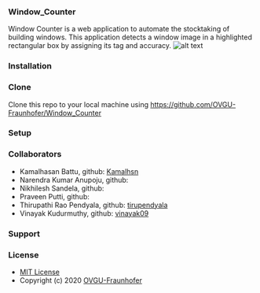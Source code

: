 ### Window_Counter
Window Counter is a web application to automate the stocktaking of building windows. This application detects a window image in a highlighted rectangular box by assigning its tag and accuracy.
![alt text](C:\Users\Kamal\Downloads\integration_image "Logo Title Text 1")
### Installation
### Clone
Clone this repo to your local machine using https://github.com/OVGU-Fraunhofer/Window_Counter
### Setup
### Collaborators
* Kamalhasan Battu, github: [Kamalhsn](https://github.com/Kamalhsn)
* Narendra Kumar Anupoju, github: 
* Nikhilesh Sandela, github:
* Praveen Putti, github:
* Thirupathi Rao Pendyala, github: [tirupendyala](https://github.com/tirupendyala)
* Vinayak Kudurmuthy, github: [vinayak09](https://github.com/vinayak09)
### Support
### License
* [MIT License](https://github.com/OVGU-Fraunhofer/Window_Counter/blob/master/LICENSE)
* Copyright (c) 2020 [OVGU-Fraunhofer](https://github.com/OVGU-Fraunhofer/Window_Counter)
